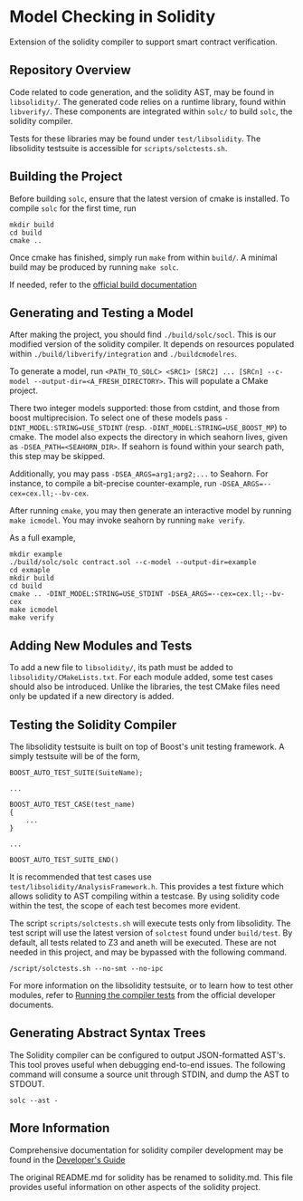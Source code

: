 # Model Checking in Solidity

Extension of the solidity compiler to support smart contract verification.

## Repository Overview

Code related to code generation, and the solidity AST, may be found in `libsolidity/`.
The generated code relies on a runtime library, found within `libverify/`.
These components are integrated within `solc/` to build `solc`, the solidity compiler.

Tests for these libraries may be found under `test/libsolidity`.
The libsolidity testsuite is accessible for `scripts/solctests.sh`.

## Building the Project

Before building `solc`, ensure that the latest version of cmake is installed.
To compile `solc` for the first time, run
```
mkdir build
cd build
cmake ..
```
Once cmake has finished, simply run `make` from within `build/`.
A minimal build may be produced by running `make solc`.

If needed, refer to the [official build documentation](https://solidity.readthedocs.io/en/latest/installing-solidity.html#building-from-source)

## Generating and Testing a Model

After making the project, you should find `./build/solc/socl`.
This is our modified version of the solidity compiler.
It depends on resources populated within `./build/libverify/integration` and `./buildcmodelres`.

To generate a model, run `<PATH_TO_SOLC> <SRC1> [SRC2] ... [SRCn] --c-model --output-dir=<A_FRESH_DIRECTORY>`.
This will populate a CMake project.

There two integer models supported: those from cstdint, and those from boost multiprecision.
To select one of these models pass `-DINT_MODEL:STRING=USE_STDINT` (resp. `-DINT_MODEL:STRING=USE_BOOST_MP`) to cmake.
The model also expects the directory in which seahorn lives, given as `-DSEA_PATH=<SEAHORN_DIR>`.
If seahorn is found within your search path, this step may be skipped.

Additionally, you may pass `-DSEA_ARGS=arg1;arg2;...` to Seahorn.
For instance, to compile a bit-precise counter-example, run `-DSEA_ARGS=--cex=cex.ll;--bv-cex`.

After running `cmake`, you may then generate an interactive model by running `make icmodel`.
You may invoke seahorn by running `make verify`.

As a full example,

```
mkdir example
./build/solc/solc contract.sol --c-model --output-dir=example
cd exmaple
mkdir build
cd build
cmake .. -DINT_MODEL:STRING=USE_STDINT -DSEA_ARGS=--cex=cex.ll;--bv-cex
make icmodel
make verify
```

## Adding New Modules and Tests

To add a new file to `libsolidity/`, its path must be added to `libsolidity/CMakeLists.txt`.
For each module added, some test cases should also be introduced.
Unlike the libraries, the test CMake files need only be updated if a new directory is added.

## Testing the Solidity Compiler

The libsolidity testsuite is built on top of Boost's unit testing framework.
A simply testsuite will be of the form,
```
BOOST_AUTO_TEST_SUITE(SuiteName);

...

BOOST_AUTO_TEST_CASE(test_name)
{
    ...
}

...

BOOST_AUTO_TEST_SUITE_END()
```

It is recommended that test cases use `test/libsolidity/AnalysisFramework.h`.
This provides a test fixture which allows solidity to AST compiling within a testcase.
By using solidity code within the test, the scope of each test becomes more evident.

The script `scripts/solctests.sh` will execute tests only from libsolidity.
The test script will use the latest version of `solctest` found under `build/test`.
By default, all tests related to Z3 and aneth will be executed.
These are not needed in this project, and may be bypassed with the following command.
```
/script/solctests.sh --no-smt --no-ipc
```

For more information on the libsolidity testsuite, or to learn how to test other modules, refer to [Running the compiler tests](https://solidity.readthedocs.io/en/latest/contributing.html#running-the-compiler-tests) from the official developer documents.

## Generating Abstract Syntax Trees

The Solidity compiler can be configured to output JSON-formatted AST's.
This tool proves useful when debugging end-to-end issues.
The following command will consume a source unit through STDIN, and dump the AST to STDOUT.
```
solc --ast -
```

## More Information

Comprehensive documentation for solidity compiler development may be found in the [Developer's Guide](https://solidity.readthedocs.io/en/latest/contributing.html)

The original README.md for solidity has be renamed to solidity.md.
This file provides useful information on other aspects of the solidity project.
